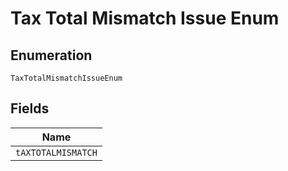 
# Tax Total Mismatch Issue Enum

## Enumeration

`TaxTotalMismatchIssueEnum`

## Fields

| Name |
|  --- |
| `tAXTOTALMISMATCH` |

